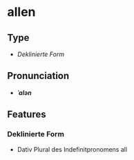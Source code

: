 # allen
## Type
- _Deklinierte Form_
## Pronunciation
- **_ˈalən_**
## Features
### Deklinierte Form
- Dativ Plural des Indefinitpronomens all
